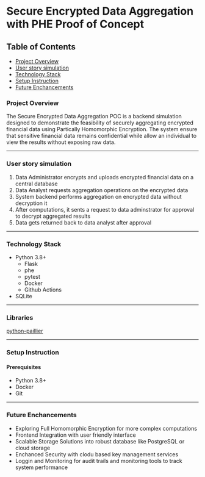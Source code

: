 # Secure Encrypted Data Aggregation with PHE Proof of Concept

## Table of Contents

- [Project Overview](#project-overview)
- [User story simulation](#user-story-simulation)
- [Technology Stack](#technology-stack)
- [Setup Instruction](#setup-instruction)
- [Future Enchancements](#future-enchancements)

### Project Overview

The Secure Encrypted Data Aggregation POC is a backend simulation designed to demonstrate the feasibility of securely aggregating encrypted financial data using Partically Homomorphic Encryption. The system ensure that sensitive financial data remains confidential while allow an individual to view the results without exposing raw data.

---

### User story simulation

1. Data Administrator encrypts and uploads encrypted financial data on a central database
2. Data Analyst requests aggregation operations on the encrypted data
3. System backend performs aggregation on encrypted data without decryption it
4. After computations, it sents a request to data adminstrator for approval to decrypt aggregated results
5. Data gets returned back to data analyst after approval

---

### Technology Stack

- Python 3.8+
  - Flask
  - phe
  - pytest
  - Docker
  - Github Actions
- SQLite

---

### Libraries 

[python-paillier](https://github.com/data61/python-paillier)

--- 

### Setup Instruction

#### Prerequisites

- Python 3.8+
- Docker
- Git

---

### Future Enchancements

- Exploring Full Homomorphic Encryption for more complex computations
- Frontend Integration with user friendly interface
- Scalable Storage Solutions into robust database like PostgreSQL or cloud storage
- Enchanced Security with clodu based key management services
- Loggin and Monitoring for audit trails and monitoring tools to track system performance